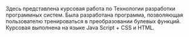 Здесь представлена курсовая работа по Технологии разработки программных систем. Была разработана программа, позволяющая пользователю тренироваться в преобразовании булевых функций.
Курсовая выполнена на языке Java Script + CSS и HTML.
